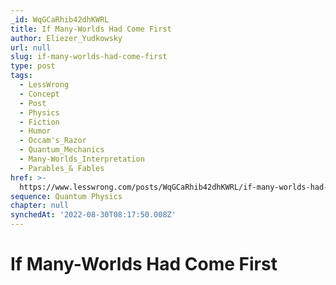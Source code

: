 ```yaml
---
_id: WqGCaRhib42dhKWRL
title: If Many-Worlds Had Come First
author: Eliezer_Yudkowsky
url: null
slug: if-many-worlds-had-come-first
type: post
tags:
  - LessWrong
  - Concept
  - Post
  - Physics
  - Fiction
  - Humor
  - Occam's_Razor
  - Quantum_Mechanics
  - Many-Worlds_Interpretation
  - Parables_& Fables
href: >-
  https://www.lesswrong.com/posts/WqGCaRhib42dhKWRL/if-many-worlds-had-come-first
sequence: Quantum Physics
chapter: null
synchedAt: '2022-08-30T08:17:50.008Z'
---
```


# If Many-Worlds Had Come First
